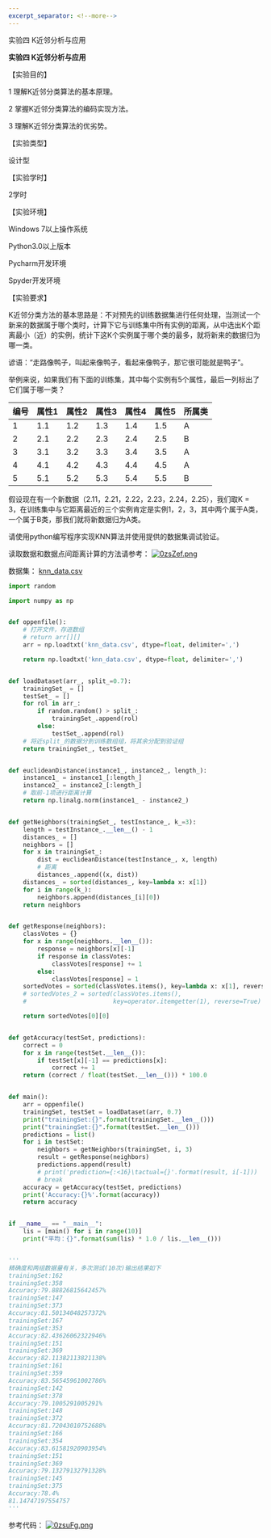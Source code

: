 ```yaml
---
excerpt_separator: <!--more-->
---
```


 实验四  K近邻分析与应用
<!--more-->

**实验四 K近邻分析与应用**

【实验目的】

1 理解K近邻分类算法的基本原理。

2 掌握K近邻分类算法的编码实现方法。

3 理解K近邻分类算法的优劣势。

【实验类型】

设计型

【实验学时】

2学时

【实验环境】

Windows 7以上操作系统

Python3.0以上版本

Pycharm开发环境

Spyder开发环境

【实验要求】

K近邻分类方法的基本思路是：不对预先的训练数据集进行任何处理，当测试一个新来的数据属于哪个类时，计算下它与训练集中所有实例的距离，从中选出K个距离最小（近）的实例，统计下这K个实例属于哪个类的最多，就将新来的数据归为哪一类。

谚语：“走路像鸭子，叫起来像鸭子，看起来像鸭子，那它很可能就是鸭子”。

举例来说，如果我们有下面的训练集，其中每个实例有5个属性，最后一列标出了它们属于哪一类？

| 编号 | 属性1 | 属性2 | 属性3 | 属性4 | 属性5 | 所属类 |
|------|-------|-------|-------|-------|-------|--------|
| 1    | 1.1   | 1.2   | 1.3   | 1.4   | 1.5   | A      |
| 2    | 2.1   | 2.2   | 2.3   | 2.4   | 2.5   | B      |
| 3    | 3.1   | 3.2   | 3.3   | 3.4   | 3.5   | A      |
| 4    | 4.1   | 4.2   | 4.3   | 4.4   | 4.5   | A      |
| 5    | 5.1   | 5.2   | 5.3   | 5.4   | 5.5   | B      |

假设现在有一个新数据（2.11，2.21，2.22，2.23，2.24，2.25），我们取K =
3，在训练集中与它距离最近的三个实例肯定是实例1，2，3，其中两个属于A类，一个属于B类，那我们就将新数据归为A类。

请使用python编写程序实现KNN算法并使用提供的数据集调试验证。

读取数据和数据点间距离计算的方法请参考：
[![0zsZef.png](https://s1.ax1x.com/2020/10/19/0zsZef.png)](https://imgchr.com/i/0zsZef)


数据集：
<a  href="https://github.com/xx025/xx025.github.com/tree/master/assets/file/2020-10-19">knn_data.csv</a> 
```python
import random

import numpy as np


def oppenfile():
    # 打开文件，存进数组
    # return arr[][]
    arr = np.loadtxt('knn_data.csv', dtype=float, delimiter=',')

    return np.loadtxt('knn_data.csv', dtype=float, delimiter=',')


def loadDataset(arr_, split_=0.7):
    trainingSet_ = []
    testSet_ = []
    for rol in arr_:
        if random.random() > split_:
            trainingSet_.append(rol)
        else:
            testSet_.append(rol)
    # 将近split_的数据分到训练数组组，将其余分配到验证组
    return trainingSet_, testSet_


def euclideanDistance(instance1_, instance2_, length_):
    instance1_ = instance1_[:length_]
    instance2_ = instance2_[:length_]
    # 取前-1项进行距离计算
    return np.linalg.norm(instance1_ - instance2_)


def getNeighbors(trainingSet_, testInstance_, k_=3):
    length = testInstance_.__len__() - 1
    distances_ = []
    neighbors = []
    for x in trainingSet_:
        dist = euclideanDistance(testInstance_, x, length)
        # 距离
        distances_.append((x, dist))
    distances_ = sorted(distances_, key=lambda x: x[1])
    for i in range(k_):
        neighbors.append(distances_[i][0])
    return neighbors


def getResponse(neighbors):
    classVotes = {}
    for x in range(neighbors.__len__()):
        response = neighbors[x][-1]
        if response in classVotes:
            classVotes[response] += 1
        else:
            classVotes[response] = 1
    sortedVotes = sorted(classVotes.items(), key=lambda x: x[1], reverse=True)
    # sortedVotes_2 = sorted(classVotes.items(),
    #                        key=operator.itemgetter(1), reverse=True)

    return sortedVotes[0][0]


def getAccuracy(testSet, predictions):
    correct = 0
    for x in range(testSet.__len__()):
        if testSet[x][-1] == predictions[x]:
            correct += 1
    return (correct / float(testSet.__len__())) * 100.0


def main():
    arr = oppenfile()
    trainingSet, testSet = loadDataset(arr, 0.7)
    print("trainingSet:{}".format(trainingSet.__len__()))
    print("trainingSet:{}".format(testSet.__len__()))
    predictions = list()
    for i in testSet:
        neighbors = getNeighbors(trainingSet, i, 3)
        result = getResponse(neighbors)
        predictions.append(result)
        # print('prediction={:<16}\tactual={}'.format(result, i[-1]))
        # break
    accuracy = getAccuracy(testSet, predictions)
    print('Accuracy:{}%'.format(accuracy))
    return accuracy


if __name__ == "__main__":
    lis = [main() for i in range(10)]
    print("平均：{}".format(sum(lis) * 1.0 / lis.__len__()))


'''
精确度和两组数据量有关，多次测试(10次)输出结果如下
trainingSet:162
trainingSet:358
Accuracy:79.88826815642457%
trainingSet:147
trainingSet:373
Accuracy:81.50134048257372%
trainingSet:167
trainingSet:353
Accuracy:82.43626062322946%
trainingSet:151
trainingSet:369
Accuracy:82.11382113821138%
trainingSet:161
trainingSet:359
Accuracy:83.56545961002786%
trainingSet:142
trainingSet:378
Accuracy:79.1005291005291%
trainingSet:148
trainingSet:372
Accuracy:81.72043010752688%
trainingSet:166
trainingSet:354
Accuracy:83.61581920903954%
trainingSet:151
trainingSet:369
Accuracy:79.13279132791328%
trainingSet:145
trainingSet:375
Accuracy:78.4%
81.14747197554757
'''
```

参考代码：
[![0zsuFg.png](https://s1.ax1x.com/2020/10/19/0zsuFg.png)](https://imgchr.com/i/0zsuFg)
